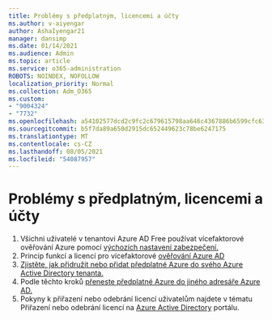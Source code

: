 ```yaml
---
title: Problémy s předplatným, licencemi a účty
ms.author: v-aiyengar
author: AshaIyengar21
manager: dansimp
ms.date: 01/14/2021
ms.audience: Admin
ms.topic: article
ms.service: o365-administration
ROBOTS: NOINDEX, NOFOLLOW
localization_priority: Normal
ms.collection: Adm_O365
ms.custom:
- "9004324"
- "7732"
ms.openlocfilehash: a54102577dcd2c9fc2c679615798aa646c4367886b6599cfc630f4a7f8484a2f
ms.sourcegitcommit: b5f7da89a650d2915dc652449623c78be6247175
ms.translationtype: MT
ms.contentlocale: cs-CZ
ms.lasthandoff: 08/05/2021
ms.locfileid: "54087957"
---
```

# <a name="issues-with-subscriptions-licenses-and-accounts"></a>Problémy s předplatným, licencemi a účty

1. Všichni uživatelé v tenantovi Azure AD Free používat vícefaktorové ověřování Azure pomocí [výchozích nastavení zabezpečení.](https://docs.microsoft.com/azure/active-directory/fundamentals/concept-fundamentals-security-defaults)
1. Princip funkcí a licencí pro vícefaktorové [ověřování Azure AD](https://docs.microsoft.com/azure/active-directory/authentication/concept-mfa-licensing)
1. [Zjistěte, jak přidružit nebo přidat předplatné Azure do svého Azure Active Directory tenanta.](https://docs.microsoft.com/azure/active-directory/fundamentals/active-directory-how-subscriptions-associated-directory)
1. Podle těchto kroků [přeneste předplatné Azure do jiného adresáře Azure AD.](https://docs.microsoft.com/azure/role-based-access-control/transfer-subscription)
1. Pokyny k přiřazení nebo odebrání licencí uživatelům najdete v tématu Přiřazení nebo odebrání licencí na [Azure Active Directory](https://docs.microsoft.com/azure/active-directory/fundamentals/license-users-groups) portálu.